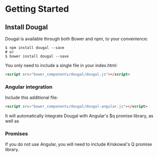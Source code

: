 # Getting Started

## Install Dougal

Dougal is available through both Bower and npm, to your convenience:

```
$ npm install dougal --save
# or
$ bower install dougal --save
```

You only need to include a single file in your index.html:
```html
<script src="bower_components/dougal/dougal.js"></script>
```

### Angular integration

Include this additional file:
```html
<script src="bower_components/dougal/dougal-angular.js"></script>
```

It will automatically integrate Dougal with Angular's $q promise library, as well as

### Promises

If you do not use Angular, you will need to include Kriskowal's Q promise library.
